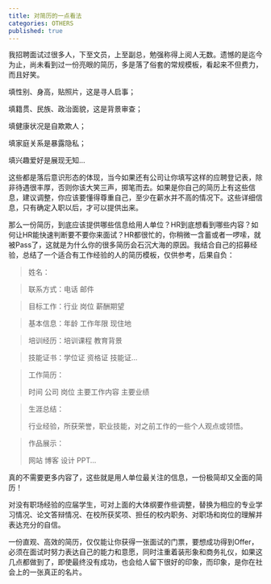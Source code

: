 ```yaml
---
title: 对简历的一点看法
categories: OTHERS
published: true
---
```


我招聘面试过很多人，下至文员，上至副总，勉强称得上阅人无数。遗憾的是迄今为止，尚未看到过一份亮眼的简历，多是落了俗套的常规模板，看起来不但费力，而且好笑。

填性别、身高，贴照片，这是寻人启事；

填籍贯、民族、政治面貌，这是背景审查；

填健康状况是自欺欺人；

填家庭关系是暴露隐私；

填兴趣爱好是展现无知...

这些都是落后意识形态的体现，当今如果还有公司让你填写这样的应聘登记表，除非待遇很丰厚，否则你该大笑三声，掷笔而去。如果是你自己的简历上有这些信息，建议调整，你应该要懂得尊重自己，至少在薪水并不高的情况下。这些详细信息，只有确定入职以后，才可以提供出来。

那么一份简历，到底应该提供哪些信息给用人单位？HR到底想看到哪些内容？如何让HR能快速判断要不要你来面试？HR都很忙的，你稍微一含蓄或者一啰嗦，就被Pass了，这就是为什么你的很多简历会石沉大海的原因。我结合自己的招募经验，总结了一个适合有工作经验的人的简历模板，仅供参考，后果自负：

>姓名：

>联系方式：电话 邮件

>目标工作：行业 岗位 薪酬期望

>基本信息：年龄 工作年限 现住地

>培训经历：培训课程 教育背景

>技能证书：学位证 资格证 技能证...

>工作简历：
>
>时间 公司 岗位 主要工作内容 主要业绩

>生涯总结：
>
>行业经验，所获荣誉，职业技能，对之前工作的一些个人观点或领悟。

>作品展示：
>
>网站 博客 设计 PPT...

真的不需要更多内容了，这些就是用人单位最关注的信息，一份极简却又全面的简历！

对没有职场经验的应届学生，可对上面的大体纲要作些调整，替换为相应的专业学习情况、论文答辩情况、在校所获奖项、担任的校内职务、对职场和岗位的理解并表达充分的自信。

一份直观、高效的简历，仅仅能让你获得一张面试的门票，要想成功得到Offer，必须在面试时努力表达自己的能力和意愿，同时注重着装形象和商务礼仪，如果这几点都做到了，即使最终没有成功，也会给人留下很好的印象，而印象，是你在社会上的一张真正的名片。